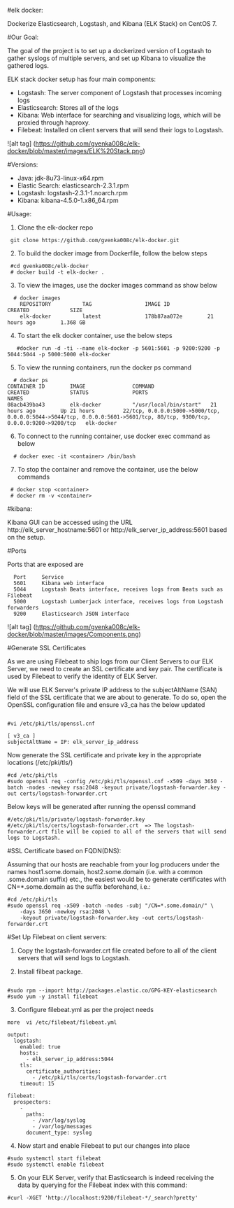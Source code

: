 #elk docker:

Dockerize Elasticsearch, Logstash, and Kibana (ELK Stack) on CentOS 7.


#Our Goal:

The goal of the project is to set up a dockerized version of Logstash to gather syslogs of multiple servers, and set up Kibana to visualize the gathered logs.

 ELK stack docker setup has four main components:

* Logstash: The server component of Logstash that processes incoming logs
* Elasticsearch: Stores all of the logs
* Kibana: Web interface for searching and visualizing logs, which will be proxied through haproxy.
* Filebeat: Installed on client servers that will send their logs to Logstash.


![alt tag] (https://github.com/gvenka008c/elk-docker/blob/master/images/ELK%20Stack.png)


#Versions:

* Java: jdk-8u73-linux-x64.rpm
* Elastic Search: elasticsearch-2.3.1.rpm
* Logstash: logstash-2.3.1-1.noarch.rpm
* Kibana: kibana-4.5.0-1.x86_64.rpm

#Usage:

1) Clone the elk-docker repo
   
```
 git clone https://github.com/gvenka008c/elk-docker.git
```

2) To build the docker image from Dockerfile, follow the below steps

```
 #cd gvenka008c/elk-docker
 # docker build -t elk-docker .
```

3) To view the images, use the docker images command as show below

```
  # docker images
    REPOSITORY          TAG                 IMAGE ID            CREATED             SIZE
    elk-docker          latest              178b87aa072e        21 hours ago        1.368 GB
```

4) To start the elk docker container, use the below steps

```
   #docker run -d -ti --name elk-docker -p 5601:5601 -p 9200:9200 -p 5044:5044 -p 5000:5000 elk-docker
```

5) To view the running containers, run the docker ps command

``` 
  # docker ps
CONTAINER ID        IMAGE               COMMAND                  CREATED             STATUS              PORTS                                                                                                                      NAMES
08acb439ba43        elk-docker          "/usr/local/bin/start"   21 hours ago        Up 21 hours         22/tcp, 0.0.0.0:5000->5000/tcp, 0.0.0.0:5044->5044/tcp, 0.0.0.0:5601->5601/tcp, 80/tcp, 9300/tcp, 0.0.0.0:9200->9200/tcp   elk-docker
```

6) To connect to the running container, use docker exec command as below

```
  # docker exec -it <container> /bin/bash
```

7) To stop the container and remove the container, use the below commands

```
 # docker stop <container>
 # docker rm -v <container>
```

#kibana:

Kibana GUI can be accessed using the URL http://elk_server_hostname:5601 or http://elk_server_ip_address:5601 based on the setup.

#Ports

Ports that are exposed are

```
  Port     Service
  5601     Kibana web interface
  5044     Logstash Beats interface, receives logs from Beats such as Filebeat
  5000     Logstash Lumberjack interface, receives logs from Logstash forwarders
  9200     Elasticsearch JSON interface
```

![alt tag] (https://github.com/gvenka008c/elk-docker/blob/master/images/Components.png)

#Generate SSL Certificates

As we are using Filebeat to ship logs from our Client Servers to our ELK Server, we need to create an SSL certificate and key pair. The certificate is used by Filebeat to verify the identity of ELK Server. 

 We will use ELK Server's private IP address to the subjectAltName (SAN) field of the SSL certificate that we are about to generate. To do so, open the OpenSSL configuration file and ensure v3_ca has the below updated

```

#vi /etc/pki/tls/openssl.cnf

[ v3_ca ]
subjectAltName = IP: elk_server_ip_address

```

Now generate the SSL certificate and private key in the appropriate locations (/etc/pki/tls/)

```
#cd /etc/pki/tls
#sudo openssl req -config /etc/pki/tls/openssl.cnf -x509 -days 3650 -batch -nodes -newkey rsa:2048 -keyout private/logstash-forwarder.key -out certs/logstash-forwarder.crt

```

Below keys will be generated after running the openssl command

```
#/etc/pki/tls/private/logstash-forwarder.key
#/etc/pki/tls/certs/logstash-forwarder.crt  => The logstash-forwarder.crt file will be copied to all of the servers that will send logs to Logstash.

```

#SSL Certificate based on FQDN(DNS):

Assuming that our hosts are reachable from your log producers under the names host1.some.domain, host2.some.domain (i.e. with a common .some.domain suffix) etc., the easiest would be to generate certificates with CN=*.some.domain as the suffix beforehand, i.e.:

```
#cd /etc/pki/tls
#sudo openssl req -x509 -batch -nodes -subj "/CN=*.some.domain/" \
    -days 3650 -newkey rsa:2048 \
    -keyout private/logstash-forwarder.key -out certs/logstash-forwarder.crt
```

#Set Up Filebeat on client servers:

1) Copy the logstash-forwarder.crt file created before to all of the client servers that will send logs to Logstash.

2) Install filbeat package.

```

#sudo rpm --import http://packages.elastic.co/GPG-KEY-elasticsearch
#sudo yum -y install filebeat
```

3) Configure filebeat.yml as per the project needs

```
more  vi /etc/filebeat/filebeat.yml

output:
  logstash:
    enabled: true
    hosts:
      - elk_server_ip_address:5044
    tls:
      certificate_authorities:
        - /etc/pki/tls/certs/logstash-forwarder.crt
    timeout: 15

filebeat:
  prospectors:
    -
      paths:
        - /var/log/syslog
        - /var/log/messages
      document_type: syslog

```



4) Now start and enable Filebeat to put our changes into place

```
#sudo systemctl start filebeat
#sudo systemctl enable filebeat

```

5) On your ELK Server, verify that Elasticsearch is indeed receiving the data by querying for the Filebeat index with this command:

```
#curl -XGET 'http://localhost:9200/filebeat-*/_search?pretty'

```
